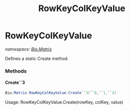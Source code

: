 ﻿---
title: RowKeyColKeyValue
---

# RowKeyColKeyValue
_namespace: [Bio.Matrix](N-Bio.Matrix.html)_

Defines a static Create method.

### Methods

#### Create``3
```csharp
Bio.Matrix.RowKeyColKeyValue.Create``3(``0,``1,``2)
```
Usage: RowKeyColKeyValue.Create(rowKey, colKey, value)




